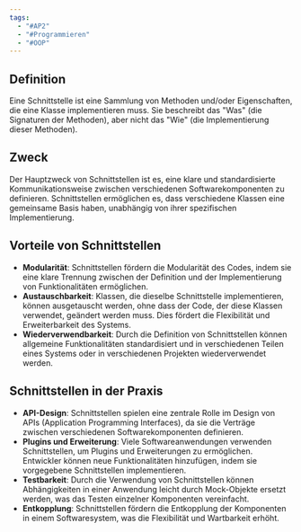 ```yaml
---
tags:
  - "#AP2"
  - "#Programmieren"
  - "#OOP"
---
```

## Definition
Eine Schnittstelle ist eine Sammlung von Methoden und/oder Eigenschaften, die eine Klasse implementieren muss. Sie beschreibt das "Was" (die Signaturen der Methoden), aber nicht das "Wie" (die Implementierung dieser Methoden).

## Zweck
Der Hauptzweck von Schnittstellen ist es, eine klare und standardisierte Kommunikationsweise zwischen verschiedenen Softwarekomponenten zu definieren. Schnittstellen ermöglichen es, dass verschiedene Klassen eine gemeinsame Basis haben, unabhängig von ihrer spezifischen Implementierung.

## Vorteile von Schnittstellen
+ **Modularität**: Schnittstellen fördern die Modularität des Codes, indem sie eine klare Trennung zwischen der Definition und der Implementierung von Funktionalitäten ermöglichen.
+ **Austauschbarkeit**: Klassen, die dieselbe Schnittstelle implementieren, können ausgetauscht werden, ohne dass der Code, der diese Klassen verwendet, geändert werden muss. Dies fördert die Flexibilität und Erweiterbarkeit des Systems.
+ **Wiederverwendbarkeit**: Durch die Definition von Schnittstellen können allgemeine Funktionalitäten standardisiert und in verschiedenen Teilen eines Systems oder in verschiedenen Projekten wiederverwendet werden.

## Schnittstellen in der Praxis
+ **API-Design**: Schnittstellen spielen eine zentrale Rolle im Design von APIs (Application Programming Interfaces), da sie die Verträge zwischen verschiedenen Softwarekomponenten definieren.
+ **Plugins und Erweiterung**: Viele Softwareanwendungen verwenden Schnittstellen, um Plugins und Erweiterungen zu ermöglichen. Entwickler können neue Funktionalitäten hinzufügen, indem sie vorgegebene Schnittstellen implementieren.
+ **Testbarkeit**: Durch die Verwendung von Schnittstellen können Abhängigkeiten in einer Anwendung leicht durch Mock-Objekte ersetzt werden, was das Testen einzelner Komponenten vereinfacht.
+ **Entkopplung**: Schnittstellen fördern die Entkopplung der Komponenten in einem Softwaresystem, was die Flexibilität und Wartbarkeit erhöht.
